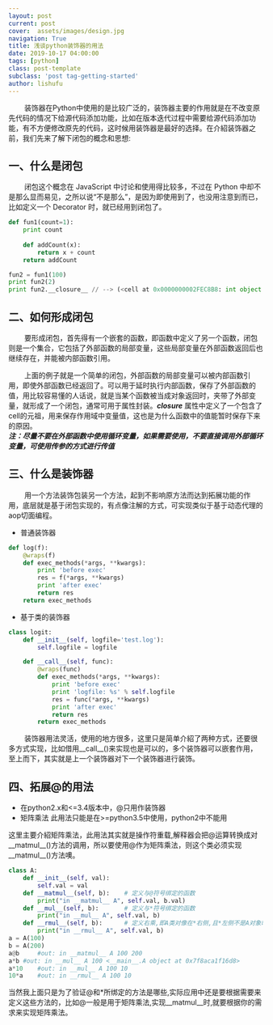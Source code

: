 ```yaml
---
layout: post
current: post
cover:  assets/images/design.jpg
navigation: True
title: 浅谈python装饰器的用法
date: 2019-10-17 04:00:00
tags: [python]
class: post-template
subclass: 'post tag-getting-started'
author: lishufu
---
```


&nbsp;&nbsp;&nbsp;&nbsp;&nbsp;&nbsp;&nbsp;&nbsp;装饰器在Python中使用的是比较广泛的，装饰器主要的作用就是在不改变原先代码的情况下给源代码添加功能，比如在版本迭代过程中需要给源代码添加功能，有不方便修改原先的代码，这时候用装饰器是最好的选择。在介紹装饰器之前，我们先来了解下闭包的概念和思想:

## 一、什么是闭包  

&nbsp;&nbsp;&nbsp;&nbsp;&nbsp;&nbsp;&nbsp;&nbsp;闭包这个概念在 JavaScript 中讨论和使用得比较多，不过在 Python 中却不是那么显而易见，之所以说“不是那么”，是因为即使用到了，也没用注意到而已，比如定义一个 Decorator 时，就已经用到闭包了。 
```python
def fun1(count=1):
    print count
    
    def addCount(x):
        return x + count
    return addCount

fun2 = fun1(100)
print fun2(2)
print fun2.__closure__ // --> (<cell at 0x0000000002FEC8B8: int object at 0x0000000002ACB860>,)
```

## 二、如何形成闭包  

&nbsp;&nbsp;&nbsp;&nbsp;&nbsp;&nbsp;&nbsp;&nbsp;要形成闭包，首先得有一个嵌套的函数，即函数中定义了另一个函数，闭包则是一个集合，它包括了外部函数的局部变量，这些局部变量在外部函数返回后也继续存在，并能被内部函数引用。  

&nbsp;&nbsp;&nbsp;&nbsp;&nbsp;&nbsp;&nbsp;&nbsp;上面的例子就是一个简单的闭包，外部函数的局部变量可以被内部函数引用，即使外部函数已经返回了。可以用于延时执行内部函数，保存了外部函数的值，用比较容易懂的人话说，就是当某个函数被当成对象返回时，夹带了外部变量，就形成了一个闭包，通常可用于属性封装。***__closure__*** 属性中定义了一个包含了cell的元祖，用来保存作用域中变量值，这也是为什么函数中的值能暂时保存下来的原因。  
***注：尽量不要在外部函数中使用循环变量，如果需要使用，不要直接调用外部循环变量，可使用传参的方式进行传值***

## 三、什么是装饰器

&nbsp;&nbsp;&nbsp;&nbsp;&nbsp;&nbsp;&nbsp;&nbsp;用一个方法装饰包装另一个方法，起到不影响原方法而达到拓展功能的作用，底层就是基于闭包实现的，有点像注解的方式，可实现类似于基于动态代理的aop切面编程。

* 普通装饰器 
```python
def log(f):
    @wraps(f)
    def exec_methods(*args, **kwargs):
        print 'before exec'
        res = f(*args, **kwargs)
        print 'after exec'
        return res
    return exec_methods
```

* 基于类的装饰器 
```python
class logit:
    def __init__(self, logfile='test.log'):
        self.logfile = logfile

    def __call__(self, func):
        @wraps(func)
        def exec_methods(*args, **kwargs):
            print 'before exec'
            print 'logfile: %s' % self.logfile
            res = func(*args, **kwargs)
            print 'after exec'
            return res
        return exec_methods
```  

&nbsp;&nbsp;&nbsp;&nbsp;&nbsp;&nbsp;&nbsp;&nbsp;装饰器用法灵活，使用的地方很多，这里只是简单介紹了两种方式，还要很多方式实现，比如借用__call__()来实现也是可以的，多个装饰器可以嵌套作用，至上而下，其实就是上一个装饰器对下一个装饰器进行装饰。

## 四、拓展@的用法

* 在python2.x和<=3.4版本中，@只用作装饰器
* 矩阵乘法 此用法只能是在>=python3.5中使用，python2中不能用

这里主要介紹矩阵乘法，此用法其实就是操作符重载,解释器会把@运算转换成对__matmul__()方法的调用，所以要使用@作为矩阵乘法，则这个类必须实现__matmul__()方法噢。
```python
class A:
	def __init__(self, val):
		self.val = val
	def __matmul__(self, b):	# 定义与@符号绑定的函数
		print("in __matmul__ A", self.val, b.val)
	def __mul__(self, b):		# 定义与*符号绑定的函数
		print("in __mul__ A", self.val, b)
	def __rmul__(self, b):		# 定义右乘,即A类对像在*右侧,且*左侧不是A对象时调用
		print("in __rmul__ A", self.val, b) 
a = A(100)
b = A(200)
a@b 	#out: in __matmul__ A 100 200
a*b	#out: in __mul__ A 100 <__main__.A object at 0x7f8aca1f16d8>
a*10	#out: in __mul__ A 100 10
10*a	#out: in __rmul__ A 100 10
```
当然我上面只是为了验证@和*所绑定的方法是哪些,实际应用中还是要根据需要来定义这些方法的，比如@一般是用于矩阵乘法,实现__matmul__时,就要根据你的需求来实现矩阵乘法。
